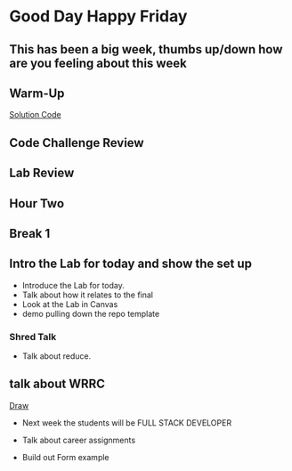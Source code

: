 # Good Day Happy Friday

## This has been a big week, thumbs up/down how are you feeling about this week

## Warm-Up

[Solution Code](./class_05/IMG_0058.jpg)

## Code Challenge Review

## Lab Review

## Hour Two

## Break 1

## Intro the Lab for today and show the set up

- Introduce the Lab for today.
- Talk about how it relates to the final
- Look at the Lab in Canvas
- demo pulling down the repo template

### Shred Talk

- Talk about reduce.

## talk about WRRC

[Draw](./class_05/wrrc.png)

- Next week the students will be FULL STACK DEVELOPER

- Talk about career assignments
- Build out Form example
